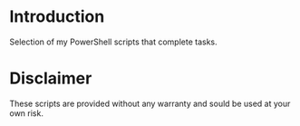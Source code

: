 # Introduction
Selection of my PowerShell scripts that complete tasks.

# Disclaimer
These scripts are provided without any warranty and sould be used at your own risk.
